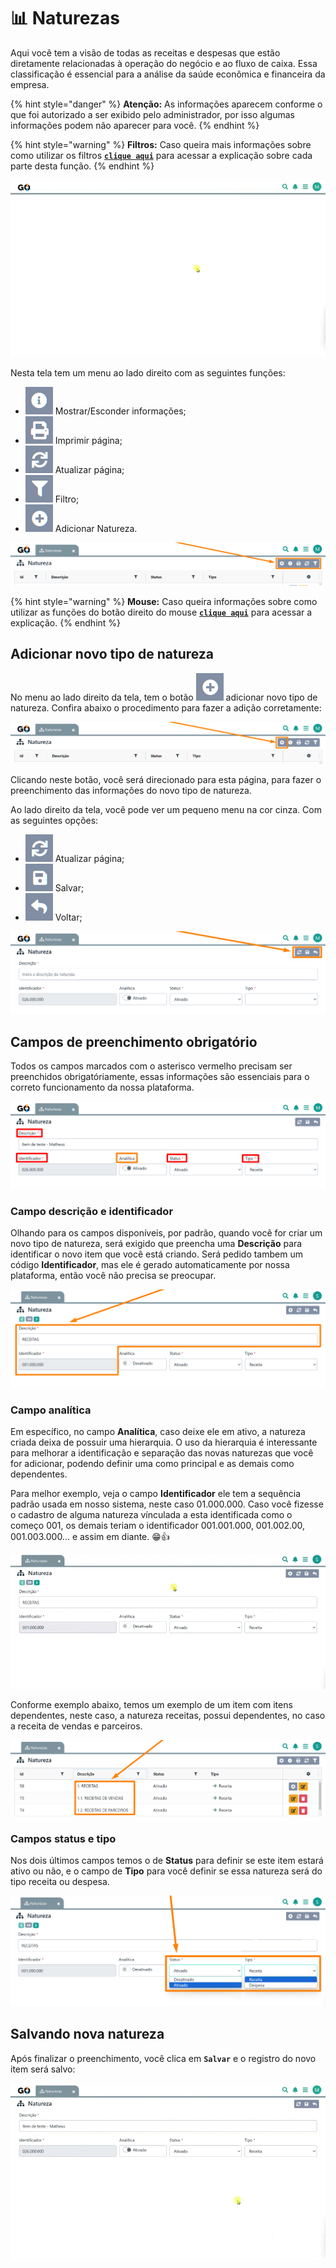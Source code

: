 # 📊 Naturezas

Aqui você tem a visão de todas as receitas e despesas que estão diretamente relacionadas à operação do negócio e ao fluxo de caixa. Essa classificação é essencial para a análise da saúde econômica e financeira da empresa.

{% hint style="danger" %}
**Atenção:** As informações aparecem conforme o que foi autorizado a ser exibido pelo administrador, por isso algumas informações podem não aparecer para você.
{% endhint %}

{% hint style="warning" %}
**Filtros:** Caso queira mais informações sobre como utilizar os filtros [**`clique aqui`**](/erp-v2/primeiro_acesso/filtros.md) para acessar a explicação sobre cada parte desta função.
{% endhint %}

![](/erp-v2/assets/funcionalidades/parametrizacao/aba_naturezas.gif)

Nesta tela tem um menu ao lado direito com as seguintes funções:

- <img src="/erp-v2/assets/icon_exibir.png" alt="" data-size="line"> Mostrar/Esconder informações;
- <img src="/erp-v2/assets/icon_imprimir.png" alt="" data-size="line"> Imprimir página;
- <img src="/erp-v2/assets/icon_atualizar.png" alt="" data-size="line"> Atualizar página;
- <img src="/erp-v2/assets/icon_filtro.png" alt="" data-size="line"> Filtro;
- <img src="/erp-v2/assets/icon_add.png" alt="" data-size="line"> Adicionar Natureza.

![](/erp-v2/assets/funcionalidades/parametrizacao/aba_naturezas_menu.png)

{% hint style="warning" %}
**Mouse:** Caso queira informações sobre como utilizar as funções do botão direito do mouse [**`clique aqui`**](https://docs.gestao.plus/erp-v2/primeiro_acesso/atalhos_internos#menu-botao-direito-do-mouse) para acessar a explicação.
{% endhint %}

## Adicionar novo tipo de natureza

No menu ao lado direito da tela, tem o botão <img src="/erp-v2/assets/icon_add.png" alt="" data-size="line"> adicionar novo tipo de natureza. Confira abaixo o procedimento para fazer a adição corretamente:

![](/erp-v2/assets/funcionalidades/parametrizacao/aba_naturezas_add.png)

Clicando neste botão, você será direcionado para esta página, para fazer o preenchimento das informações do novo tipo de natureza.

Ao lado direito da tela, você pode ver um pequeno menu na cor cinza. Com as seguintes opções:

- <img src="/erp-v2/assets/icon_atualizar.png" alt="" data-size="line"> Atualizar página;
- <img src="/erp-v2/assets/icon_salvar.png" alt="" data-size="line"> Salvar;
- <img src="/erp-v2/assets/icon_voltar.png" alt="" data-size="line"> Voltar;

![](/erp-v2/assets/funcionalidades/parametrizacao/aba_naturezas_add_menu.png)

## Campos de preenchimento obrigatório

Todos os campos marcados com o asterisco vermelho precisam ser preenchidos obrigatóriamente, essas informações são essenciais para o correto funcionamento da nossa plataforma.

![](/erp-v2/assets/funcionalidades/parametrizacao/aba_naturezas_add_itens.png)

### Campo descrição e identificador

Olhando para os campos disponíveis, por padrão, quando você for criar um novo tipo de natureza, será exigido que preencha uma **Descrição** para identificar o novo item que você está criando. Será pedido tambem um código **Identificador**, mas ele é gerado automaticamente por nossa plataforma, então você não precisa se preocupar.

![](/erp-v2/assets/funcionalidades/parametrizacao/aba_naturezas_add_campos_descricao.png)

### Campo analítica

Em específico, no campo **Analítica**, caso deixe ele em ativo, a natureza criada deixa de possuir uma hierarquia. O uso da hierarquia é interessante para melhorar a identificação e separação das novas naturezas que você for adicionar, podendo definir uma como principal e as demais como dependentes.

Para melhor exemplo, veja o campo **Identificador** ele tem a sequência padrão usada em nosso sistema, neste caso 01.000.000. Caso você fizesse o cadastro de alguma natureza vínculada a esta identificada como o começo 001, os demais teriam o identificador 001.001.000, 001.002.00, 001.003.000... e assim em diante. 😁👍

![](/erp-v2/assets/funcionalidades/parametrizacao/aba_naturezas_add_campo_analitica.gif)

Conforme exemplo abaixo, temos um exemplo de um item com itens dependentes, neste caso, a natureza receitas, possui dependentes, no caso a receita de vendas e parceiros. 

![](/erp-v2/assets/funcionalidades/parametrizacao/aba_naturezas_add_campo_analitica_exemplo.png)

### Campos status e tipo

Nos dois últimos campos temos o de **Status** para definir se este item estará ativo ou não, e o campo de **Tipo** para você definir se essa natureza será do tipo receita ou despesa.

![](/erp-v2/assets/funcionalidades/parametrizacao/aba_naturezas_add_campo_status_tipo.png)

## Salvando nova natureza

Após finalizar o preenchimento, você clica em **`Salvar`** e o registro do novo item será salvo:

![](/erp-v2/assets/funcionalidades/parametrizacao/aba_naturezas_add_salvar.gif)

<br>

